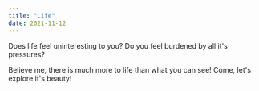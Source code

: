```yaml
---
title: "Life"
date: 2021-11-12
---
```


Does life feel uninteresting to you? Do you feel burdened by all it's pressures? 

Believe me, there is much more to life than what you can see! Come, let's explore it's beauty!
